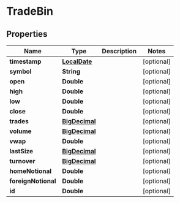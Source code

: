 
# TradeBin

## Properties
Name | Type | Description | Notes
------------ | ------------- | ------------- | -------------
**timestamp** | [**LocalDate**](LocalDate.md) |  |  [optional]
**symbol** | **String** |  |  [optional]
**open** | **Double** |  |  [optional]
**high** | **Double** |  |  [optional]
**low** | **Double** |  |  [optional]
**close** | **Double** |  |  [optional]
**trades** | [**BigDecimal**](BigDecimal.md) |  |  [optional]
**volume** | [**BigDecimal**](BigDecimal.md) |  |  [optional]
**vwap** | **Double** |  |  [optional]
**lastSize** | [**BigDecimal**](BigDecimal.md) |  |  [optional]
**turnover** | [**BigDecimal**](BigDecimal.md) |  |  [optional]
**homeNotional** | **Double** |  |  [optional]
**foreignNotional** | **Double** |  |  [optional]
**id** | **Double** |  |  [optional]




